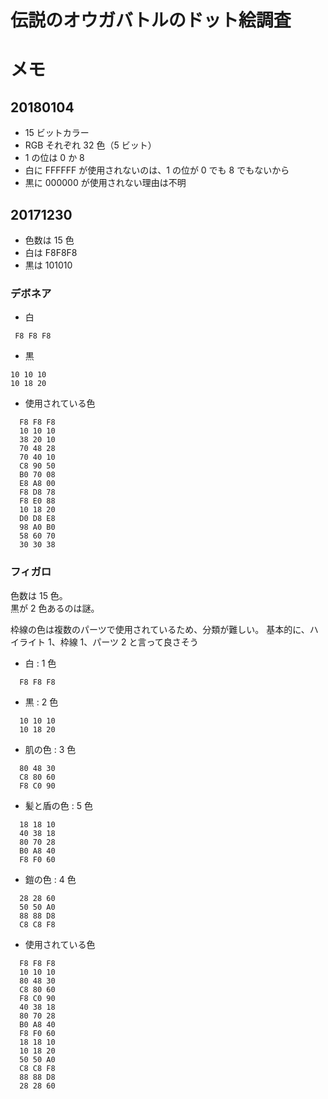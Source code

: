 # 伝説のオウガバトルのドット絵調査

# メモ

## 20180104

- 15 ビットカラー
- RGB それぞれ 32 色（5 ビット）
- 1 の位は 0 か 8
- 白に FFFFFF が使用されないのは、1 の位が 0 でも 8 でもないから
- 黒に 000000 が使用されない理由は不明

## 20171230

- 色数は 15 色
- 白は F8F8F8
- 黒は 101010

### デボネア

- 白
````
 F8 F8 F8
````

- 黒
````
10 10 10
10 18 20
````

- 使用されている色
````
  F8 F8 F8
  10 10 10
  38 20 10
  70 48 28
  70 40 10
  C8 90 50
  B0 70 08
  E8 A8 00
  F8 D8 78
  F8 E0 88
  10 18 20
  D0 D8 E8
  98 A0 B0
  58 60 70
  30 30 38
````

### フィガロ

色数は 15 色。  
黒が 2 色あるのは謎。

枠線の色は複数のパーツで使用されているため、分類が難しい。
基本的に、ハイライト 1、枠線 1、パーツ 2 と言って良さそう

- 白 : 1 色
````
  F8 F8 F8
````

- 黒 : 2 色
````
  10 10 10
  10 18 20
````

- 肌の色 : 3 色
````
  80 48 30
  C8 80 60
  F8 C0 90
````

- 髪と盾の色 : 5 色
````
  18 18 10
  40 38 18
  80 70 28
  B0 A8 40
  F8 F0 60
````

- 鎧の色 : 4 色
````
  28 28 60
  50 50 A0
  88 88 D8
  C8 C8 F8
````

- 使用されている色
````
  F8 F8 F8
  10 10 10
  80 48 30
  C8 80 60
  F8 C0 90
  40 38 18
  80 70 28
  B0 A8 40
  F8 F0 60
  18 18 10
  10 18 20
  50 50 A0
  C8 C8 F8
  88 88 D8
  28 28 60
````
